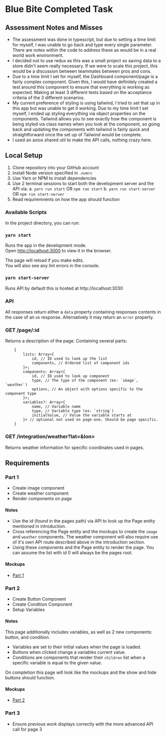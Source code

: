 # Blue Bite Completed Task

## Assessment Notes and Misses

- The assessment was done in typescript, but due to setting a time limit for myself, I was unable to go back and type every single parameter. There are notes within the code to address these as would be in a real world work environment.
- I decided not to use redux as this was a small project so saving data to a store didn't seem really necessary. If we were to scale this project, this would be a discussion between teammates between pros and cons.
- Due to a time limit I set for myself, the Dashboard component/page is a fairly complex component. Given this, I would have definitely created a test around this component to ensure that everything is working as expected. Making at least 3 different tests based on the acceptance criteria of the 3 different scenarios.
- My current preference of styling is using tailwind, I tried to set that up in this app but was unable to get it working. Due to my time limit I set myself, I ended up styling everything via object properties on the components. Tailwind allows you to see exactly how the component is being styled via class names when you look at the component, so going back and updating the components with tailwind is fairly quick and straightforward once the set up of Tailwind would be complete.
- I used an axios shared util to make the API calls, nothing crazy here.

## Local Setup

1. Clone repository into your GitHub account
2. Install Node version specified in `.nvmrc`
3. Use Yarn or NPM to install dependencies
4. Use 2 terminal sessions to start both the development server and the API via:
   a. `yarn run start` OR `npm run start`
   b. `yarn run start-server` OR `npm run start-server`
5. Read requiremnents on how the app should function

### Available Scripts

In the project directory, you can run:

### `yarn start`

Runs the app in the development mode.\
Open [http://localhost:3000](http://localhost:3000) to view it in the browser.

The page will reload if you make edits.\
You will also see any lint errors in the console.

### `yarn start-server`

Runs API by default this is hosted at http://localhost:3030

### API

All responses return either a `data` property containing responses contents in the case of an `ok` response. Alternatively it may return an `error` property.

### GET /page/:id

Returns a description of the page. Containing several parts:

```
    {
        lists: Array<{
            id, // ID used to look up the list
            components, // Ordered list of component ids
        }>;
        components: Array<{
            id, // ID used to look up component
            type, // The type of the component (ex: `image`, `weather`)
            options, // An object with options specific to the component type
        }>;
        variables?: Array<{
            name, // Variable name
            type, // Variable type (ex: `string`)
            initialValue, // Value the variable starts at
        }> // optional not used on page-one. Should be page specific.
    }
```

### GET /integration/weather?lat=<lat>&lon=<lon>

Returns weather information for specific coordinates used in pages.

## Requirements

### Part 1

- Create image component
- Create weather component
- Render components on page

#### Notes

- Use the id (found in the pages path) via API to look up the Page entity mentioned in introduction.
- Cross referencing the Page entity and the mockups to create the `image` and `weather` components. The weather component will also require use of it's own API route described above in the introduction section.
- Using these components and the Page entity to render the page. You can assume the list with id 0 will always be the pages root.

#### Mockups

- [Part 1](https://www.figma.com/proto/9NtrKC7KAudIqARPU4OzfL/Front-End-Assessment?page-id=0%3A1&node-id=40%3A16&viewport=241%2C48%2C0.73&scaling=scale-down&starting-point-node-id=40%3A16&show-proto-sidebar=1)

### Part 2

- Create Button Component
- Create Condition Component
- Setup Variables

#### Notes

This page additionally includes variables, as well as 2 new components: button, and condition.

- Variables are set to their initial values when the page is loaded.
- Buttons when clicked change a variables current value.
- Conditions are components that render their `children` list when a specific variable is equal to the given value.

On completion this page will look like the mockups and the show and hide buttons should function.

#### Mockups

- [Part 2](https://www.figma.com/proto/9NtrKC7KAudIqARPU4OzfL/Front-End-Assessment?page-id=0%3A1&node-id=78%3A48&viewport=241%2C48%2C0.73&scaling=scale-down&starting-point-node-id=78%3A48&show-proto-sidebar=1)

### Part 3

- Ensure previous work displays correctly with the more advanced API call for page 3
